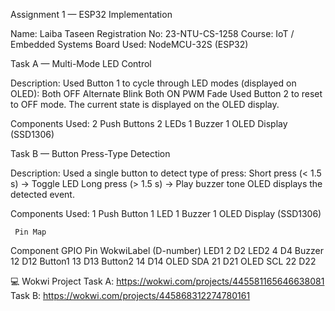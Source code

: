  Assignment 1 — ESP32 Implementation


Name: Laiba Taseen
Registration No: 23-NTU-CS-1258
Course: IoT / Embedded Systems
Board Used: NodeMCU-32S (ESP32)


Task A — Multi-Mode LED Control

Description:
Used Button 1 to cycle through LED modes (displayed on OLED):
Both OFF
Alternate Blink
Both ON
PWM Fade
Used Button 2 to reset to OFF mode.
The current state is displayed on the OLED display.

Components Used:
2 Push Buttons
2 LEDs
1 Buzzer
1 OLED Display (SSD1306)

Task B — Button Press-Type Detection

Description:
Used a single button to detect type of press:
Short press (< 1.5 s) → Toggle LED
Long press (> 1.5 s) → Play buzzer tone
OLED displays the detected event.

Components Used:
1 Push Button
1 LED
1 Buzzer
1 OLED Display (SSD1306)

     Pin Map
Component	  GPIO Pin	   WokwiLabel (D-number)
LED1	         2	         D2
LED2	         4	         D4
Buzzer	       12          D12
Button1	       13          D13
Button2	       14	         D14
OLED SDA	     21	         D21
OLED SCL	     22	         D22


💻 Wokwi Project
Task A:  https://wokwi.com/projects/445581165646638081
Task B:  https://wokwi.com/projects/445868312274780161

